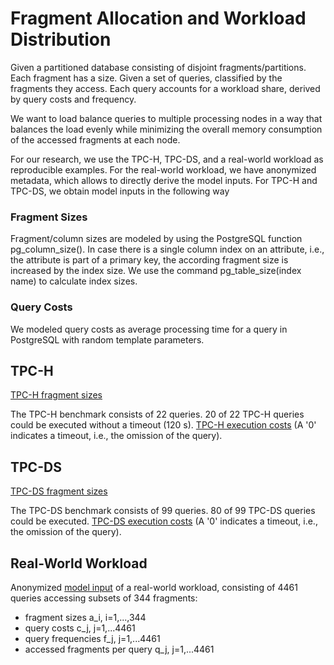 # Fragment Allocation and Workload Distribution

Given a partitioned database consisting of disjoint fragments/partitions.
Each fragment has a size.
Given a set of queries, classified by the fragments they access.
Each query accounts for a workload share, derived by query costs and frequency.

We want to load balance queries to multiple processing nodes in a way that balances the load evenly while minimizing the overall memory consumption of the accessed fragments at each node.

For our research, we use the TPC-H, TPC-DS, and a real-world workload as reproducible examples.
For the real-world workload, we have anonymized metadata, which allows to directly derive the model inputs.
For TPC-H and TPC-DS, we obtain model inputs in the following way

### Fragment Sizes
Fragment/column sizes are modeled by using the PostgreSQL function pg_column_size().
In case there is a single column index on an attribute, i.e., the attribute is part of a primary key, the according fragment size is increased by the index size. We use the command pg_table_size(index name) to calculate index sizes.

### Query Costs
We modeled query costs as average processing time for a query in PostgreSQL with random template parameters.

## TPC-H
[TPC-H fragment sizes](https://github.com/hyrise/replication/blob/master/tpch/tpch_colum_sizes_postgres_single_index.py)

The TPC-H benchmark consists of 22 queries.
20 of 22 TPC-H queries could be executed without a timeout (120 s).
[TPC-H execution costs](https://github.com/hyrise/replication/blob/master/tpch/tpch_load_postgres_index_single.txt) (A '0' indicates a timeout, i.e., the omission of the query).

## TPC-DS
[TPC-DS fragment sizes](https://github.com/hyrise/replication/blob/master/tpcds/tpcds_colum_sizes_postgres_single_index.py)

The TPC-DS benchmark consists of 99 queries.
80 of 99 TPC-DS queries could be executed.
[TPC-DS execution costs](https://github.com/hyrise/replication/blob/master/tpcds/tpcds_load_postgres_index_single.txt) (A '0' indicates a timeout, i.e., the omission of the query).

## Real-World Workload
Anonymized [model input](https://github.com/hyrise/replication/blob/master/real_world_workload/real_world_workload.txt) of a real-world workload, consisting of 4461 queries accessing subsets of 344 fragments:
* fragment sizes a_i, i=1,...,344
* query costs c_j, j=1,...4461
* query frequencies f_j, j=1,...4461
* accessed fragments per query q_j, j=1,...4461